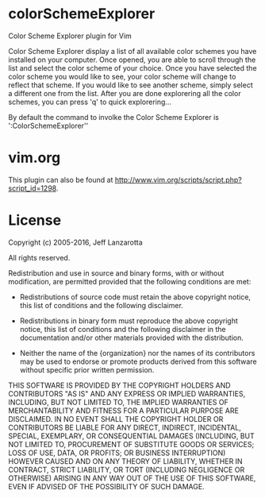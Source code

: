 colorSchemeExplorer
===================

Color Scheme Explorer plugin for Vim

Color Scheme Explorer display a list of all available color schemes you have installed on your computer. Once opened, you are able to scroll through the list and select the color scheme of your choice. Once you have selected the color scheme you would like to see, your color scheme will change to reflect that scheme. If you would like to see another scheme, simply select a different one from the list. After you are done explorering all the color schemes, you can press 'q' to quick explorering...

By default the command to involke the Color Scheme Explorer is ':ColorSchemeExplorer''

vim.org
=======
This plugin can also be found at http://www.vim.org/scripts/script.php?script_id=1298.

License
=======
Copyright (c) 2005-2016, Jeff Lanzarotta

All rights reserved.

Redistribution and use in source and binary forms, with or without modification,
are permitted provided that the following conditions are met:

* Redistributions of source code must retain the above copyright notice, this
  list of conditions and the following disclaimer.

* Redistributions in binary form must reproduce the above copyright notice, this
  list of conditions and the following disclaimer in the documentation and/or
  other materials provided with the distribution.

* Neither the name of the {organization} nor the names of its
  contributors may be used to endorse or promote products derived from
  this software without specific prior written permission.

THIS SOFTWARE IS PROVIDED BY THE COPYRIGHT HOLDERS AND CONTRIBUTORS "AS IS" AND
ANY EXPRESS OR IMPLIED WARRANTIES, INCLUDING, BUT NOT LIMITED TO, THE IMPLIED
WARRANTIES OF MERCHANTABILITY AND FITNESS FOR A PARTICULAR PURPOSE ARE
DISCLAIMED. IN NO EVENT SHALL THE COPYRIGHT HOLDER OR CONTRIBUTORS BE LIABLE FOR
ANY DIRECT, INDIRECT, INCIDENTAL, SPECIAL, EXEMPLARY, OR CONSEQUENTIAL DAMAGES
(INCLUDING, BUT NOT LIMITED TO, PROCUREMENT OF SUBSTITUTE GOODS OR SERVICES;
LOSS OF USE, DATA, OR PROFITS; OR BUSINESS INTERRUPTION) HOWEVER CAUSED AND ON
ANY THEORY OF LIABILITY, WHETHER IN CONTRACT, STRICT LIABILITY, OR TORT
(INCLUDING NEGLIGENCE OR OTHERWISE) ARISING IN ANY WAY OUT OF THE USE OF THIS
SOFTWARE, EVEN IF ADVISED OF THE POSSIBILITY OF SUCH DAMAGE.
